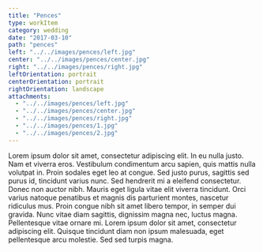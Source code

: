 ```yaml
---
title: "Pences"
type: workItem
category: wedding
date: "2017-03-10"
path: "pences"
left: "../../images/pences/left.jpg"
center: "../../images/pences/center.jpg"
right: "../../images/pences/right.jpg"
leftOrientation: portrait
centerOrientation: portrait
rightOrientation: landscape
attachments: 
  - "../../images/pences/left.jpg"
  - "../../images/pences/center.jpg"
  - "../../images/pences/right.jpg"
  - "../../images/pences/1.jpg"
  - "../../images/pences/2.jpg"
---
```


Lorem ipsum dolor sit amet, consectetur adipiscing elit. In eu nulla justo. Nam et viverra eros. Vestibulum condimentum arcu sapien, quis mattis nulla volutpat in. Proin sodales eget leo at congue. Sed justo purus, sagittis sed purus id, tincidunt varius nunc. Sed hendrerit mi a eleifend consectetur. Donec non auctor nibh. Mauris eget ligula vitae elit viverra tincidunt. Orci varius natoque penatibus et magnis dis parturient montes, nascetur ridiculus mus. Proin congue nibh sit amet libero tempor, in semper dui gravida. Nunc vitae diam sagittis, dignissim magna nec, luctus magna. Pellentesque vitae ornare mi. Lorem ipsum dolor sit amet, consectetur adipiscing elit. Quisque tincidunt diam non ipsum malesuada, eget pellentesque arcu molestie. Sed sed turpis magna.